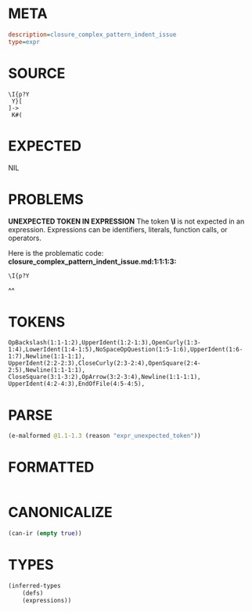 # META
~~~ini
description=closure_complex_pattern_indent_issue
type=expr
~~~
# SOURCE
~~~roc
\I{p?Y
 Y}[
]->
 K#(
~~~
# EXPECTED
NIL
# PROBLEMS
**UNEXPECTED TOKEN IN EXPRESSION**
The token **\I** is not expected in an expression.
Expressions can be identifiers, literals, function calls, or operators.

Here is the problematic code:
**closure_complex_pattern_indent_issue.md:1:1:1:3:**
```roc
\I{p?Y
```
^^


# TOKENS
~~~zig
OpBackslash(1:1-1:2),UpperIdent(1:2-1:3),OpenCurly(1:3-1:4),LowerIdent(1:4-1:5),NoSpaceOpQuestion(1:5-1:6),UpperIdent(1:6-1:7),Newline(1:1-1:1),
UpperIdent(2:2-2:3),CloseCurly(2:3-2:4),OpenSquare(2:4-2:5),Newline(1:1-1:1),
CloseSquare(3:1-3:2),OpArrow(3:2-3:4),Newline(1:1-1:1),
UpperIdent(4:2-4:3),EndOfFile(4:5-4:5),
~~~
# PARSE
~~~clojure
(e-malformed @1.1-1.3 (reason "expr_unexpected_token"))
~~~
# FORMATTED
~~~roc

~~~
# CANONICALIZE
~~~clojure
(can-ir (empty true))
~~~
# TYPES
~~~clojure
(inferred-types
	(defs)
	(expressions))
~~~
